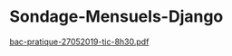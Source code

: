 # Sondage-Mensuels-Django

[bac-pratique-27052019-tic-8h30.pdf](https://github.com/user-attachments/files/21992031/bac-pratique-27052019-tic-8h30.pdf)
